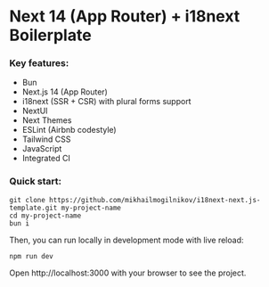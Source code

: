 # Next 14 (App Router) + i18next Boilerplate

### Key features:

- Bun
- Next.js 14 (App Router)
- i18next (SSR + CSR) with plural forms support
- NextUI
- Next Themes
- ESLint (Airbnb codestyle)
- Tailwind CSS
- JavaScript
- Integrated CI

### Quick start:

```shell
git clone https://github.com/mikhailmogilnikov/i18next-next.js-template.git my-project-name
cd my-project-name
bun i
```

Then, you can run locally in development mode with live reload:

```shell
npm run dev
```

Open http://localhost:3000 with your browser to see the project.
